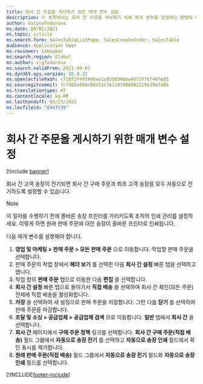 ```yaml
---
title: 회사 간 주문을 게시하기 위한 매개 변수 설정
description: 이 토픽에서는 회사 간 주문을 게시하기 위해 매개 변수를 설정하는 방법에 대해 설명합니다.
author: GalynaFedorova
ms.date: 09/01/2021
ms.topic: article
ms.search.form: SalesTableListPage, SalesCreateOrder, SalesTable
audience: Application User
ms.reviewer: kamaybac
ms.search.region: Global
ms.author: v-gfedorova
ms.search.validFrom: 2021-09-01
ms.dyn365.ops.version: 10.0.22
ms.openlocfilehash: c728f2f491948ae1c8550396ba4d72f76f46fe85
ms.sourcegitcommit: fcfd85a508c0de52cfe11d1986892219e39ef406
ms.translationtype: HT
ms.contentlocale: ko-KR
ms.lasthandoff: 09/23/2021
ms.locfileid: "8447739"
---
```

# <a name="set-up-parameters-to-post-an-intercompany-order"></a>회사 간 주문을 게시하기 위한 매개 변수 설정

[!include [banner](../../includes/banner.md)]

회사 간 고객 송장이 전기되면 회사 간 구매 주문과 최초 고객 송장을 모두 자동으로 전기하도록 설정할 수 있습니다.

> [!NOTE]
> 이 절차를 수행하기 전에 올바른 송장 프린터를 가리키도록 조직의 인쇄 관리를 설정하세요. 이렇게 하면 원래 판매 주문에 대한 송장이 올바른 프린터로 인쇄됩니다.

다음 매개 변수를 설정해야 합니다.

1. **영업 및 마케팅 \> 판매 주문 \> 모든 판매 주문** 으로 이동합니다. 작업할 판매 주문을 선택합니다.
1. 판매 주문의 작업 창에서 **헤더 보기** 를 선택한 다음 **회사 간 설정** 빠른 탭을 선택하고 엽니다.
1. 작업 창의 **판매 주문** 탭으로 이동한 다음 **편집** 을 선택합니다.
1. **회사 간 설정** 빠른 탭으로 돌아가서 **직접 배송** 을 선택하여 회사 간 체인(모든 주문) 전체에 직접 배송을 활성화합니다.
1. **저장** 을 선택하여 새 설정으로 판매 주문을 저장합니다. 그런 다음 **닫기** 를 선택하여 판매 주문을 마감합니다.
1. **조달 및 소싱 \> 공급업체 \> 공급업체 검색** 으로 이동합니다. **일반** 탭에서 **회사 간** 을 선택합니다.
1. **회사 간** 페이지에서 **구매 주문 정책** 링크를 선택합니다. **회사 간 구매 주문(직접 배송)** 필드 그룹에서 **자동으로 송장 전기** 를 선택하고 **자동으로 송장 인쇄** 필드에서 확인 표시를 제거합니다.
1. **원래 판매 주문(직접 배송)** 필드 그룹에서 **자동으로 송장 전기** 필드와 **자동으로 송장 인쇄** 필드를 선택합니다.

[!INCLUDE[footer-include](../../includes/footer-banner.md)]
